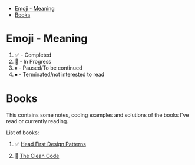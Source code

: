 - [Emoji - Meaning](#emoji---meaning)
- [Books](#books)


# Emoji - Meaning
1. ✅ - Completed
2. 🎦 - In Progress
3. ⏸ - Paused/To be continued
4. ⏹ - Terminated/not interested to read

# Books
This contains some notes, coding examples and solutions of the books I've read or currently reading.

List of books:

1. ✅ [Head First Design Patterns](./Head_First_Design_patterns/)

2. 🎦 [The Clean Code](./Clean_Code/)

